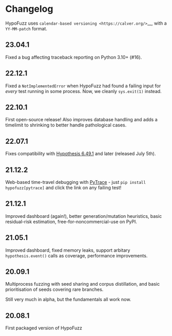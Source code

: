 # Changelog
HypoFuzz uses `calendar-based versioning <https://calver.org/>`__, with a
``YY-MM-patch`` format.

## 23.04.1
Fixed a bug affecting traceback reporting on Python 3.10+ (#16).

## 22.12.1
Fixed a `NotImplementedError` when HypoFuzz had found a failing input for *every*
test running in some process.  Now, we cleanly `sys.exit(1)` instead.

## 22.10.1
First open-source release!  Also improves database handling and adds
a timelimit to shrinking to better handle pathological cases.

## 22.07.1
Fixes compatibility with [Hypothesis 6.49.1](https://hypothesis.readthedocs.io/en/latest/changes.html#v6-49-1)
and later (released July 5th).

## 21.12.2
Web-based time-travel debugging with [PyTrace](https://pytrace.com/) - just
`pip install hypofuzz[pytrace]` and click the link on any failing test!

## 21.12.1
Improved dashboard (again!), better generation/mutation heuristics,
basic residual-risk estimation, free-for-noncommercial-use on PyPI.

## 21.05.1
Improved dashboard, fixed memory leaks, support arbitary `hypothesis.event()`
calls as coverage, performance improvements.

## 20.09.1
Multiprocess fuzzing with seed sharing and corpus distillation,
and basic prioritisation of seeds covering rare branches.

Still very much in alpha, but the fundamentals all work now.

## 20.08.1
First packaged version of HypoFuzz
